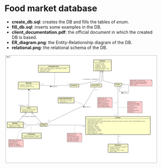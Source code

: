 # Food market database

- **create_db.sql**: creates the DB and fills the tables of *enum*.
- **fill_db.sql**: inserts some examples in the DB.
- **client_documentation.pdf**: the official document in which the created DB is based.
- **ER_diagram.png**: the Entity-Relationship diagram of the DB.
- **relational.png**: the relational schema of the DB.

<img src="ER_diagram.png" />
